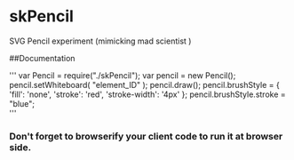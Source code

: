 skPencil
========

SVG Pencil experiment (mimicking mad scientist )


##Documentation

'''
	var Pencil = require("./skPencil");
	var pencil = new Pencil();
	pencil.setWhiteboard( "element_ID" );
	pencil.draw();
	pencil.brushStyle = {
        'fill': 'none',
        'stroke': 'red',
        'stroke-width': '4px'
    };
	pencil.brushStyle.stroke = "blue";	
'''	

### Don't forget to browserify your client code to run it at browser side.

